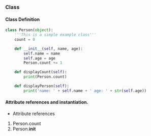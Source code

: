 ### Class

#### Class Definition

```python
class Person(object):
    '''This is a simple example class'''
    count = 0

    def __init__(self, name, age):
        self.name = name
        self.age = age
        Person.count += 1

    def displayCount(self):
        print(Person.count)

    def displayPerson(self):
        print('name: ' + self.name + ' age: ' + str(self.age))
```
#### Attribute references and instantiation.
* Attribute references
1. Person.count
2. Person.__init__